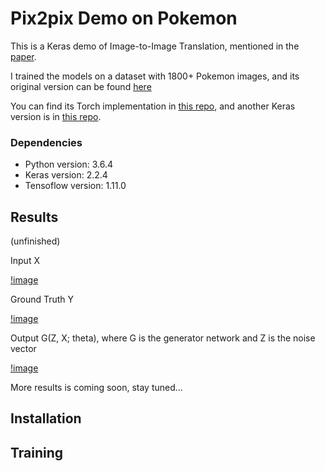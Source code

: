 # Pix2pix Demo on Pokemon

This is a Keras demo of Image-to-Image Translation, mentioned in the [paper](https://arxiv.org/pdf/1611.07004.pdf). 


I trained the models on a dataset with 1800+ Pokemon images, and its original version can be found [here](https://github.com/phillipi/pix2pix)


You can find its Torch implementation in [this repo](), and another Keras version is in [this repo](https://github.com/williamFalcon/pix2pix-keras).

### Dependencies

- Python version: 3.6.4
- Keras version: 2.2.4
- Tensoflow version: 1.11.0

## Results

(unfinished)

Input X

[!image](results/x.JPG)

Ground Truth Y

[!image](results/y.JPG)

Output G(Z, X; theta), where G is the generator network and Z is the noise vector

[!image](results/gz.JPG)

More results is coming soon, stay tuned...

## Installation


## Training



